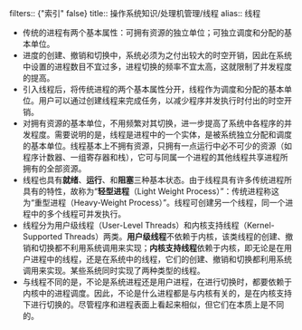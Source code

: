 filters:: {"索引" false}
title:: 操作系统知识/处理机管理/线程
alias:: 线程

- 传统的进程有两个基本属性：可拥有资源的独立单位；可独立调度和分配的基本单位。
- 进度的创建、撤销和切换中，系统必须为之付出较大的时空开销，因此在系统中设置的进程数目不宜过多，进程切换的频率不宜太高，这就限制了并发程度的提高。
- 引入线程后，将传统进程的两个基本属性分开，线程作为调度和分配的基本单位。用户可以通过创建线程来完成任务，以减少程序并发执行时付出的时空开销。
- 对拥有资源的基本单位，不用频繁对其切换，进一步提高了系统中各程序的并发程度。需要说明的是，线程是进程中的一个实体，是被系统独立分配和调度的基本单位。线程基本上不拥有资源，只拥有一点运行中必不可少的资源（如程序计数器、一组寄存器和栈），它可与同属一个进程的其他线程共享进程所拥有的全部资源。
- 线程也具有**就绪**、**运行**、和**阻塞**三种基本状态。由于线程具有许多传统进程所具有的特性，故称为“**轻型进程**（Light Weight Process）”：传统进程称这为“重型进程（Heavy-Weight Process）”。线程可创建另一个线程，同一个进程中的多个线程可并发执行。
- 线程分为用户级线程（User-Level Threads）和内核支持线程（Kernel-Supported Threads）两类。**用户级线程**不依赖于内核，该类线程的创建、撤销和切换都不利用系统调用来实现；**内核支持线程**依赖于内核，即无论是在用户进程中的线程，还是在系统中的线程，它们的创建、撤销和切换都利用系统调用来实现。某些系统同时实现了两种类型的线程。
- 与线程不同的是，不论是系统进程还是用户进程，在进行切换时，都要依赖于内核中的进程调度。因此，不论是什么进程都是与内核有关的，是在内核支持下进行切换的。尽管程序和进程表面上看起来相似，但它们在本质上是不同的。